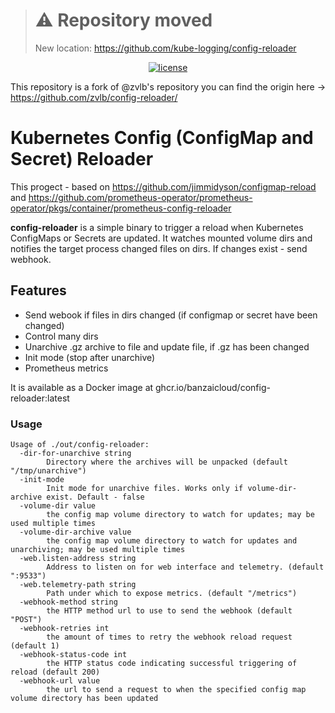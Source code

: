 > # ⚠️ Repository moved
>
> New location: https://github.com/kube-logging/config-reloader

<p align="center">
  <a href="https://github.com/vlzemtsov/config-reloader/">
    <img src="https://img.shields.io/badge/license-Apache%20v2-green.svg" alt="license">
  </a>
</p>

This repository is a fork of @zvlb's repository you can find the origin here -> https://github.com/zvlb/config-reloader/ 

# Kubernetes Config (ConfigMap and Secret) Reloader

This progect - based on https://github.com/jimmidyson/configmap-reload and https://github.com/prometheus-operator/prometheus-operator/pkgs/container/prometheus-config-reloader


**config-reloader** is a simple binary to trigger a reload when Kubernetes ConfigMaps or Secrets are updated.
It watches mounted volume dirs and notifies the target process changed files on dirs.
If changes exist - send webhook.

## Features
- Send webook if files in dirs changed (if configmap or secret have been changed)
- Control many dirs
- Unarchive .gz archive to file and update file, if .gz has been changed
- Init mode (stop after unarchive) 
- Prometheus metrics


It is available as a Docker image at ghcr.io/banzaicloud/config-reloader:latest

### Usage

```
Usage of ./out/config-reloader:
  -dir-for-unarchive string
        Directory where the archives will be unpacked (default "/tmp/unarchive")
  -init-mode
        Init mode for unarchive files. Works only if volume-dir-archive exist. Default - false
  -volume-dir value
        the config map volume directory to watch for updates; may be used multiple times
  -volume-dir-archive value
        the config map volume directory to watch for updates and unarchiving; may be used multiple times
  -web.listen-address string
        Address to listen on for web interface and telemetry. (default ":9533")
  -web.telemetry-path string
        Path under which to expose metrics. (default "/metrics")
  -webhook-method string
        the HTTP method url to use to send the webhook (default "POST")
  -webhook-retries int
        the amount of times to retry the webhook reload request (default 1)
  -webhook-status-code int
        the HTTP status code indicating successful triggering of reload (default 200)
  -webhook-url value
        the url to send a request to when the specified config map volume directory has been updated
```
